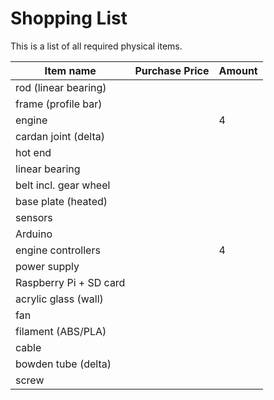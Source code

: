 # Shopping List

This is a list of all required physical items.

|		Item name			|	Purchase Price	|	Amount	|
| ------------------------- | ----------------- | --------- |
| rod (linear bearing)		|					|			|
| frame (profile bar)		|					|			|
| engine					|					| 		4	|
| cardan joint (delta)		|					|			|
| hot end					|					| 			|
| linear bearing			|					| 			|
| belt incl. gear wheel		|					|			|
| base plate (heated)		|					|			|
| sensors					|					|			|
| Arduino					|  					|			|
| engine controllers		|					|		4	|
| power supply				|  					|			|
| Raspberry Pi + SD card	|  					|			|
| acrylic glass (wall)		|					|			|
| fan 						|					|			|
| filament (ABS/PLA)		|					|			|
| cable						|					|			|
| bowden tube (delta)		|					|			|
| screw						|					|			|
